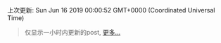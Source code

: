 
  
 上次更新: Sun Jun 16 2019 00:00:52 GMT+0000 (Coordinated Universal Time) 

 > 仅显示一小时内更新的post, [更多...](screenshots/)
  